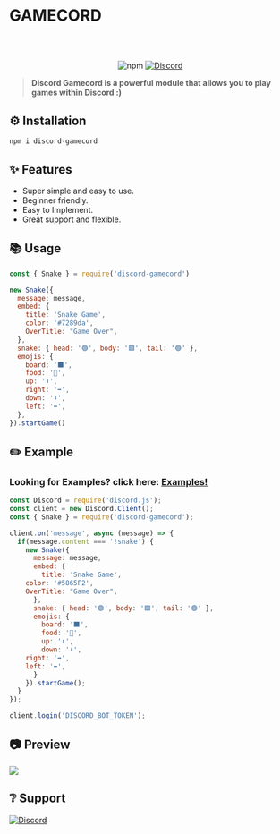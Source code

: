 # GAMECORD
<p align="center"><img align="center" style="width:0.5px" src="https://cdn.discordapp.com/attachments/818900078077018162/867985070210809936/banner.png"/></p><br/>
<p align="center">
   <img alt="npm" src="https://img.shields.io/npm/dt/discord-gamecord">
   <a href="https://discord.gg/invite/GaczkwfgV9"><img src="https://badgen.net/discord/online-members/GaczkwfgV9" alt="Discord"></a>
</p>
      
> **Discord Gamecord is a powerful module that allows you to play games within Discord :)**

## **⚙️ Installation** 
```js
npm i discord-gamecord
```

## **✨ Features**

- Super simple and easy to use.
- Beginner friendly.
- Easy to Implement.
- Great support and flexible.

## **📚 Usage**
```js
const { Snake } = require('discord-gamecord')

new Snake({
  message: message,
  embed: {
    title: 'Snake Game',
    color: '#7289da',
    OverTitle: "Game Over",
  },
  snake: { head: '🟢', body: '🟩', tail: '🟢' },
  emojis: {
    board: '⬛', 
    food: '🍎',
    up: '⬆️', 
    right: '➡️',
    down: '⬇️',
    left: '⬅️',
  },
}).startGame()
```


## **✏️ Example**
### **Looking for Examples? click here:** [**Examples!**](https://github.com/aniket091/Gamecord/tree/main/Examples)
```js
const Discord = require('discord.js');
const client = new Discord.Client();
const { Snake } = require('discord-gamecord');

client.on('message', async (message) => {
  if(message.content === '!snake') {
    new Snake({
      message: message,
      embed: {
        title: 'Snake Game',
	color: '#5865F2',
	OverTitle: "Game Over",
      },
      snake: { head: '🟢', body: '🟩', tail: '🟢' },
      emojis: {
        board: '⬛', 
        food: '🍎',
        up: '⬆️', 
        down: '⬇️',
	right: '➡️',
	left: '⬅️',
      }
    }).startGame();
  }
});

client.login('DISCORD_BOT_TOKEN');
```

## **📷 Preview**
<img src="https://cdn.discordapp.com/attachments/818900078077018162/868061592871383060/example2.png">

## **❔ Support**
<a href="https://discord.gg/invite/GaczkwfgV9"><img src="https://invidget.switchblade.xyz/GaczkwfgV9" alt="Discord"></a>
